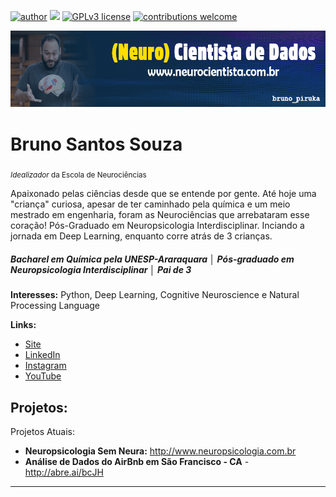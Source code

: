 [![author](https://img.shields.io/badge/author-brunopiruka-red.svg)](https://www.linkedin.com/in/brunopiruka) [![](https://img.shields.io/badge/python-3.8+-blue.svg)](https://www.python.org/downloads/release/python-365/) [![GPLv3 license](https://img.shields.io/badge/License-GPLv3-blue.svg)](http://perso.crans.org/besson/LICENSE.html) [![contributions welcome](https://img.shields.io/badge/contributions-welcome-brightgreen.svg?style=flat)](https://github.com/brunopiruka/neurocientista.com.br/issues)

<p align="center">
  <img src="banner.png" >
</p>

# Bruno Santos Souza
<sub>*Idealizador* da Escola de Neurociências</sub>

Apaixonado pelas ciências desde que se entende por gente. Até hoje uma "criança" curiosa, apesar de ter caminhado pela química e um meio mestrado em engenharia, foram as Neurociências que arrebataram esse coração! Pós-Graduado em Neuropsicologia Interdisciplinar. Inciando a jornada em Deep Learning, enquanto corre atrás de 3 crianças.

##### **Bacharel em Química pela UNESP-Araraquara │ Pós-graduado em Neuropsicologia Interdisciplinar │ Pai de 3**

**Interesses:** Python, Deep Learning, Cognitive Neuroscience e Natural Processing Language

**Links:**
* [Site](http://www.neuropsicologia.com.br)
* [LinkedIn](https://www.linkedin.com/in/brunopiruka)
* [Instagram](https://www.instagram.com/100_neura)
* [YouTube](https://www.youtube.com/100neura)


## Projetos:
Projetos Atuais:

* **Neuropsicologia Sem Neura:** http://www.neuropsicologia.com.br
* **Análise de Dados do AirBnb em São Francisco - CA** - http://abre.ai/bcJH

---




